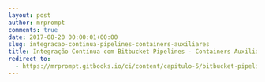 ```yaml
---
layout: post
author: mrprompt
comments: true
date: 2017-08-20 00:00:01+00:00
slug: integracao-continua-pipelines-containers-auxiliares
title: Integração Contínua com Bitbucket Pipelines - Containers Auxiliares
redirect_to:
  - https://mrprompt.gitbooks.io/ci/content/capitulo-5/bitbucket-pipelines.10.html
---
```

